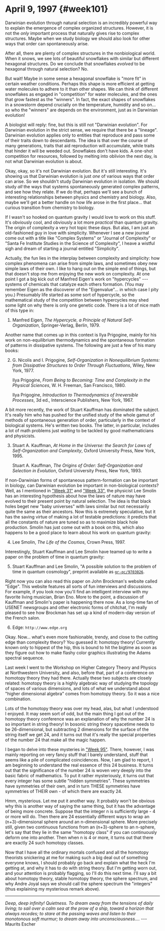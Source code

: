 # April 9, 1997 {#week101}

Darwinian evolution through natural selection is an incredibly powerful
way to explain the emergence of complex organized structures. However,
it is not the *only* important process that naturally gives rise to
complex structures. Maybe when we study biology we should also look for
other ways that order can spontaneously arise.

After all, there are plenty of complex structures in the nonbiological
world. When it snows, we see lots of beautiful snowflakes with similar
but different hexagonal structures. Do we conclude that snowflakes
*evolved* to be hexagonal through natural selection? No.

But wait! Maybe in some sense a hexagonal snowflake is "more fit" in
certain weather conditions. Perhaps this shape is more efficient at
getting water molecules to adhere to it than other shapes. We can think
of different snowflakes as engaged in "competition" for water
molecules, and the ones that grow fastest as the "winners". In fact,
the exact shapes of snowflakes in a snowstorm depend crucially on the
temperature, humidity and so on... so who the "winners" are depends
on the environment, just as in Darwinian evolution!

A biologist will reply: fine, but this is still not "Darwinian
evolution". For Darwinian evolution in the strict sense, we require
that there be a "lineage". Darwinian evolution applies only to
entities that reproduce and pass some of their traits down to
descendants. The idea is that over the course of many generations,
traits that aid reproduction will accumulate, while traits that hinder
it will be weeded out. Snowflakes don't have kids. A one-shot
competition for resources, followed by melting into oblivion the next
day, is not what Darwinian evolution is about.

Okay, okay, so it's not Darwinian evolution. But it's still
interesting. It's showing us that Darwinian evolution is just *one* of
various ways that order can arise. So we shouldn't study Darwinian
evolution in isolation. We should study *all* the ways that systems
spontaneously generated complex patterns, and see how they relate. If we
do that, perhaps we'll see a bunch of interesting relationships between
physics and chemistry and biology. Also, maybe we'll get a better
handle on how life arose in the first place... that curious transition
from chemistry to biology.

If I wasn't so hooked on quantum gravity I would love to work on this
stuff. It's obviously cool, and obviously a lot more *practical* than
quantum gravity. The origin of complexity a very hot topic these days.
But alas, I am just an old-fashioned guy in love with simplicity.
Whenever I see a new journal come out with a title like "Complex
Systems" or "Journal of Complexity" or "Santa Fe Institute Studies
in the Science of Complexity", I heave a wistful sigh and dream of
starting a journal entitled "Simplicity".

Actually, the fun lies in the interplay between complexity and
simplicity: how complex phenomena can arise from simple laws, and
sometimes obey new simple laws of their own. I like to hang out on the
simple end of things, but that doesn't stop me from enjoying the new
work on complexity. At one point I got a big kick out of Manfred
Eigen's work on "hypercycles" --- systems of chemicals that
catalyze each others formation. (You may remember Eigen as the
discoverer of the "Eigenvalue"... in which case I pity you.)
Presumably life started as some sort of hypercycle, so the mathematical
study of the competition between hypercycles may shed some light on why
there is only one genetic code. There is a lot of nice math of this type
in:

1) Manfred Eigen, _The Hypercycle, a Principle of Natural Self-Organization_, Springer-Verlag, Berlin, 1979.

Another name that comes up in this context is Ilya Prigogine, mainly for
his work on non-equilibrium thermodynamics and the spontaneous formation
of patterns in dissipative systems. The following are just a few of his
many books:

2) G. Nicolis and I. Prigogine, _Self-Organization in Nonequilibrium Systems: from Dissipative Structures to Order Through Fluctuations_, Wiley, New York, 1977.

    Ilya Prigogine, _From Being to Becoming: Time and Complexity in the Physical Sciences_, W. H. Freeman, San Francisco, 1980.

    Ilya Prigogine, _Introduction to Thermodynamics of Irreversible Processes_, 3d ed., Interscience Publishers, New York, 1967.

A bit more recently, the work of Stuart Kauffman has dominated the
subject. It's really him who has pushed for the unified study of the
whole gamut of methods of spontaneous generation of order, particularly
in the context of biological systems. He's written two books. The
latter, in particular, includes a lot of math problems just *waiting* to
be tackled by good mathematicians and physicists.

3) Stuart A. Kauffman, _At Home in the Universe: the Search for Laws of Self-Organization and Complexity_, Oxford University Press, New York, 1995.

    Stuart A. Kauffman, _The Origins of Order: Self-Organization and Selection in Evolution_, Oxford University Press, New York, 1993.

If non-Darwinian forms of spontaneous pattern-formation can be important
in biology, can Darwinian evolution be important in non-biological
contexts? Well, as I mentioned in ["Week 31"](#week31) and
["Week 33"](#week33), the physicist Lee Smolin has an interesting
hypothesis about how the laws of nature may have evolved to their
present point by natural selection. The idea is that black holes beget
new "baby universes" with laws similar but not necessarily quite the
same as their ancestors. Now this is extremely speculative, but it has
the saving virtue of making a lot of testable predictions: it predicts
that all the constants of nature are tuned so as to maximize black hole
production. Smolin has just come out with a book on this, which also
happens to be a good place to learn about his work on quantum gravity:

4) Lee Smolin, _The Life of the Cosmos_, Crown Press, 1997.

Interestingly, Stuart Kauffman and Lee Smolin have teamed up to write a
paper on the problem of time in quantum gravity:

5) Stuart Kauffman and Lee Smolin, "A possible solution to the problem of time in quantum cosmology", preprint available as [`gr-qc/9703026`](https://arxiv.org/abs/gr-qc/9703026).

Right now you can also read this paper on John Brockman's website
called "Edge". This website features all sorts of fun interviews and
discussions. For example, if you look now you'll find an intelligent
interview with my favorite living musician, Brian Eno. More to the
point, a discussion of Kauffman and Smolin's paper is happening there
now. As a long-time fan of USENET newsgroups and other electronic forms
of chitchat, I'm really pleased to see how Brockman has set up a kind
of modern-day version of the French salon.

6) Edge: `http://www.edge.org`

Okay. Now... what's even more fashionable, trendy, and close to the
cutting edge than complexity theory? You guessed it: homotopy theory!
Currently known only to hippest of the hip, this is bound to hit the
bigtime as soon as they figure out how to make flashy color graphics
illustrating the Adams spectral sequence.

Last week I went to the Workshop on Higher Category Theory and Physics
at Northwestern University, and also, before that, part of a conference
on homotopy theory they had there. Actually these two subjects are
closely related: homotopy theory is a highly algebraic way of studying
the topology of spaces of various dimensions, and lots of what we
understand about "higher dimensional algebra" comes from homotopy
theory. So it was a nice combination.

Lots of the homotopy theory was over my head, alas, but what I
understood I enjoyed. It may seem sort of odd, but the main thing I got
out of the homotopy theory conference was an explanation of why the
number 24 is so important in string theory! In bosonic string theory
spacetime needs to be $26$-dimensional, but subtracting 2 dimensions for
the surface of the string itself we get 24, and it turns out that it's
really the special properties of the number 24 that make all the magic
happen.

I began to delve into these mysteries in ["Week 95"](#week95).
There, however, I was mainly reporting on very fancy stuff that I barely
understand, stuff that seems like a pile of complicated coincidences.
Now, I am glad to report, I am beginning to understand the real essence
of this 24 business. It turns out that the significance of the number 24
is woven very deeply into the basic fabric of mathematics. To put it
rather mysteriously, it turns out that every integer has some subtle
"hidden symmetries". These symmetries have symmetries of their own,
and in turn THESE symmetries have symmetries of THEIR own - of which
there are exactly 24.

Hmm, mysterious. Let me put it another way. It probably won't be
obvious why this is another way of saying the same thing, but it has the
advantage of being more concrete. Suppose that the integer n is
sufficiently large - 4 or more will do. Then there are 24 essentially
different ways to wrap an (n+3)-dimensional sphere around an
n-dimensional sphere. More precisely still, given two continuous
functions from an (n+3)-sphere to an n-sphere, let's say that they lie
in the same "homotopy class" if you can continuously deform one into
another. Then when n is 4 or more, it turns out that there are exactly
24 such homotopy classes.

Now that I have all the ordinary mortals confused and all the homotopy
theorists snickering at me for making such a big deal out of something
everyone knows, I should probably go back and explain what the heck I'm
getting at, and why it has to do with string theory. But I'm getting
worn out, and your attention is probably flagging, so I'll do this next
time. I'll say a bit about homotopy theory, stable homotopy theory, the
sphere spectrum, and why Andre Joyal says we should call the sphere
spectrum the "integers" (thus explaining my mysterious remark above).

------------------------------------------------------------------------

*Deep, deep infinity! Quietness. To dream away from the tensions of
daily living; to sail over a calm sea at the prow of a ship, toward a
horizon that always recedes; to stare at the passing waves and listen to
their monotonous soft murmur; to dream away into unconsciousness....* ---
Maurits Escher

